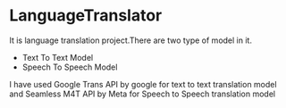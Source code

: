# LanguageTranslator
It is language translation project.There are two type of model in it.  
- Text To Text Model
- Speech To Speech Model

I have used Google Trans API by google for text to text translation model and Seamless M4T API by Meta for Speech to Speech translation model
